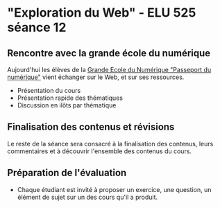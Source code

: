 #  "Exploration du Web" - ELU 525 séance 12

## Rencontre avec la grande école du numérique

Aujourd'hui les élèves de la [Grande Ecole du Numérique "Passeport du numérique"](http://www.lesfabriquesduponant.net/index.php?article120/formation-passeport-numerique-des-fabriques-du-ponant-2018) vient échanger sur le Web, et sur ses ressources.

* Présentation du cours
* Présentation rapide des thématiques
* Discussion en ilôts par thématique

## Finalisation des contenus et révisions
Le reste de la séance sera consacré à la finalisation des contenus, leurs commentaires et à découvrir l'ensemble des contenus du cours.

## Préparation de l'évaluation
* Chaque étudiant est invité à proposer un exercice, une question, un élément de sujet sur un des cours qu'il a produit.

